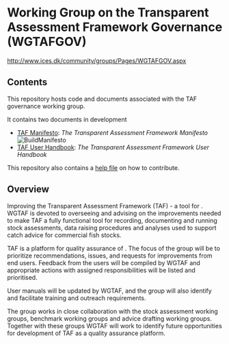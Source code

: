 # Working Group on the Transparent Assessment Framework Governance (WGTAFGOV)

http://www.ices.dk/community/groups/Pages/WGTAFGOV.aspx

## Contents

This repository hosts code and documents associated with the TAF governance working group.

It contains two documents in development
* [TAF Manifesto](https://htmlpreview.github.io/?https://github.com/ices-eg/WGTAFGOV/blob/master/formatted_docs/taf_manifesto.html): _The Transparent Assessment Framework Manifesto_ ![BuildManifesto](https://github.com/ices-eg/WGTAFGOV/workflows/BuildManifesto/badge.svg)
* [TAF User Handbook](https://htmlpreview.github.io/?https://github.com/ices-eg/WGTAFGOV/blob/master/formatted_docs/user_handbook.html): _The Transparent Assessment Framework User Handbook_

This repository also contains a [help file](CONTRIBUTING.md) on how to contribute.

## Overview

Improving the Transparent Assessment Framework (TAF) - a tool for . WGTAF is devoted to overseeing and advising on the improvements needed to make TAF​ a fully functional tool for recording, documenting and running stock assessments, data raising procedures and analyses used to support catch advice for commercial fish stocks.

TAF is a platform for quality assurance of . The focus of the group will be to prioritize recommendations, issues, and requests for improvements from end users. Feedback from the users will be compiled by WGTAF and appropriate actions with assigned responsibilities will be listed and prioritised.

User manuals will be updated by WGTAF, and the group will also identify and facilitate training and outreach requirements.

The group works in close collaboration with the stock assessment working groups​, benchmark working groups and advice drafting working groups. Together with these groups WGTAF will work to identify future opportunities for development of TAF as a quality assurance platform.
